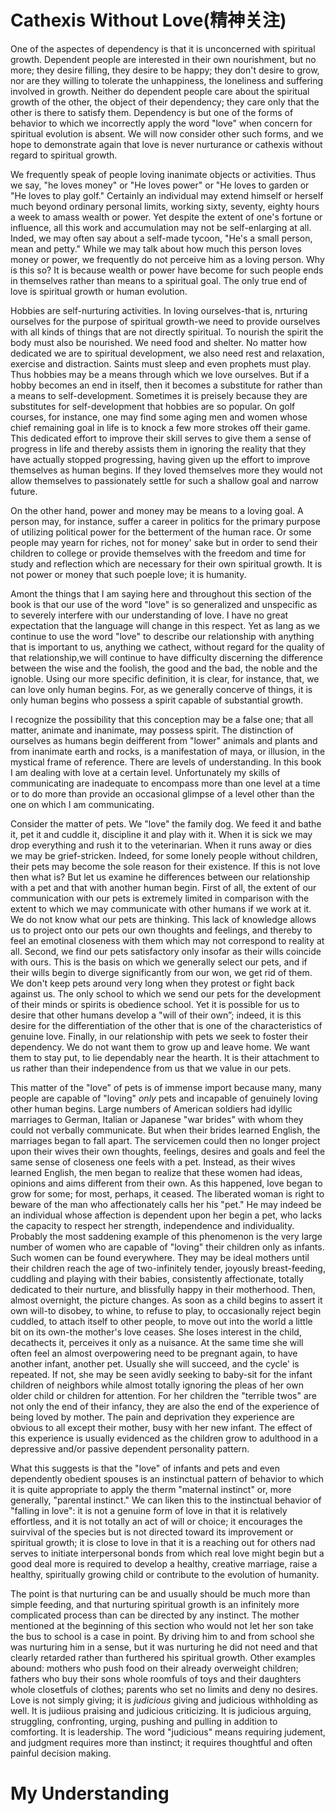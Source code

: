 # Cathexis Without Love(精神关注)
One of the aspectes of dependency is that it is unconcerned with spiritual growth. Dependent people are interested in their own nourishment, but no more; they desire filling, they desire to be happy; they don't desire to grow, nor are they willing to tolerate the unhappiness, the loneliness and suffering involved in growth. Neither do dependent people care about the spiritual growth of the other, the object of their dependency; they care only that the other is there to satisfy them. Dependency is but one of the forms of behavior to which we incorrectly apply the word "love" when concern for spiritual evolution is absent. We will now consider other such forms, and we hope to demonstrate again that love is never nurturance or cathexis without regard to spiritual growth.


We frequently speak of people loving inanimate objects or activities. Thus we say, "he loves money" or "He loves power" or "He loves to garden or "He loves to play golf." Certainly an individual may extend himself or herself much beyond ordinary personal limits, working sixty, seventy, eighty hours a week to amass wealth or power. Yet despite the extent of one's fortune or influence, all this work and accumulation may not be self-enlarging at all. Inded, we may often say about a self-made tycoon, "He's a small person, mean and petty." While we may talk about how much this person loves money or power, we frequently do not perceive him as a loving person. Why is this so? It is because wealth or power have become for such people ends in themselves rather than means to a spiritual goal. The only true end of love is spiritual growth or human evolution.


Hobbies are self-nurturing activities. In loving ourselves-that is, nrturing ourselves for the purpose of spiritual growth-we need to provide ourselves with all kinds of things that are not directly spiritual. To nourish the spirit the body must also be nourished. We need food and shelter. No matter how dedicated we are to spiritual development, we also need rest and relaxation, exercise and distraction. Saints must sleep and even prophets must play. Thus hobbies may be a means through which we love ourselves. But if a hobby becomes an end in itself, then it becomes a substitute for rather than a means to self-development. Sometimes it is preisely because they are substitutes for self-development that hobbies are so popular. On golf courses, for instance, one may find some aging men and women whose chief remaining goal in life is to knock a few more strokes off their game. This dedicated effort to improve their skill serves to give them a sense of progress in life and thereby assists them in ignoring the reality that they have actually stopped progressing, having given up the effort to improve themselves as human begins. If they loved themselves more they would not allow themselves to passionately settle for such a shallow goal and narrow future.


On the other hand, power and money may be means to a loving goal. A person may, for instance, suffer a career in politics for the primary purpose of utilizing political power for the betterment of the human race. Or some people may yearn for riches, not for money' sake but in order to send their children to college or provide themselves with the freedom and time for study and reflection which are necessary for their own spiritual growth. It is not power or money that such poeple love; it is humanity.


Amont the things that I am saying here and throughout this section of the book is that our use of the word "love" is so generalized and unspecific as to severely interfere with our understanding of love. I have no great expectation that the language will change in this respect. Yet as lang as we continue to use the word "love" to describe our relationship with anything that is important to us, anything we cathect, without regard for the quality of that relationship,we will continue to have difficulty discerning the difference between the wise and the foolish, the good and the bad, the noble and the ignoble. Using our more specific definition, it is clear, for instance, that, we can love only human begins. For, as we generally concerve of things, it is only human begins who possess a spirit capable of substantial growth.


I recognize the possibility that this conception may be a false one; that all matter, animate and inanimate, may possess spirit. The distinction of ourselves as humans begin deifferent from "lower" animals and plants and from inanimate earth and rocks, is a manifestation of maya, or illusion, in the mystical frame of reference. There are levels of understanding. In this book I am dealing with love at a certain level. Unfortunately my skills of communicating are inadequate to encompass more than one level at a time or to do more than provide an occasional glimpse of a level other than the one on which I am communicating.


Consider the matter of pets. We "love" the family dog. We feed it and bathe it, pet it and cuddle it, discipline it and play with it. When it is sick we may drop everything and rush it to the veterinarian. When it runs away or dies we may be grief-stricken. Indeed, for some lonely people without children, their pets may become the sole reason for their existence. If this is not love then what is? But let us examine he differences between our relationship with a pet and that with another human begin. First of all, the extent of our communication with our pets is extremely limited in comparison with the extent to which we may communicate with other humans if we work at it. We do not know what our pets are thinking. This lack of knowledge allows us to project onto our pets our own thoughts and feelings, and thereby to feel an emotinal closeness with them which may not correspond to reality at all. Second, we find our pets satisfactory only insofar as their wills coincide with ours. This is the basis on which we generally select our pets, and if their wills begin to diverge significantly from our won, we get rid of them. We don't keep pets around very long when they protest or fight back against us. The only school to which we send our pets for the development of their minds or spirits is obedience school. Yet it is possible for us to desire that other humans develop a "will of their own”; indeed, it is this desire for the differentiation of the other that is one of the characteristics of genuine love. Finally, in our relationship with pets we seek to foster their dependency. We do not want them to grow up and leave home. We want them to stay put, to lie dependably near the hearth. It is their attachment to us rather than their independence from us that we value in our pets.


This matter of the "love" of pets is of immense import because many, many people are capable of "loving" *only* pets and incapable of genuinely loving other human begins. Large numbers of American soldiers had idyllic marriages to German, Italian or Japanese "war brides" with whom they could not verbally communicate. But when their brides learned English, the marriages began to fall apart. The servicemen could then no longer project upon their wives their own thoughts, feelings, desires and goals and feel the same sense of closeness one feels with a pet. Instead, as their wives learned English, the men began to realize that these women had ideas, opinions and aims different from their own. As this happened, love began to grow for some; for most, perhaps, it ceased. The liberated woman is right to beware of the man who affectionately calls her his "pet." He may indeed be an individual whose affection is dependent upon her begin a pet, who lacks the capacity to respect her strength, independence and individuality. Probably the most saddening example of this phenomenon is the very large number of women who are capable of "loving" their children only as infants. Such women can be found everywhere. They may be ideal mothers until their children reach the age of two-infinitely tender, joyously breast-feeding, cuddling and playing with their babies, consistently affectionate, totally dedicated to their nurture, and blissfully happy in their motherhood. Then, almost overnight, the picture changes. As soon as a child begins to assert it own will-to disobey, to whine, to refuse to play, to occasionally reject begin cuddled, to attach itself to other people, to move out into the world a little bit on its own-the mother's love ceases. She loses interest in the child, decathects it, perceives it only as a nuisance. At the same time she will often feel an almost overpowering need to be pregnant again, to have another infant, another pet. Usually she will succeed, and the cycle' is repeated. If not, she may be seen avidly seeking to baby-sit for the infant children of neighbors while almost totally ignoring the pleas of her own older child or children for attention. For her children the "terrible twos" are not only the end of their infancy, they are also the end of the experience of being loved by mother. The pain and deprivation they experience are obvious to all except their mother, busy with her new infant. The effect of this experience is usually evidenced as the children grow to adulthood in a depressive and/or passive dependent personality pattern.


What this suggests is that the "love" of infants and pets and even dependently obedient spouses is an instinctual pattern of behavior to which it is quite appropriate to apply the therm "maternal instinct" or, more generally, "parental instinct." We can liken this to the instinctual behavior of "falling in love": it is not a genuine form of love in that it is relatively effortless, and it is not totally an act of will or choice; it encourages the suirvival of the species but is not directed toward its improvement or spiritual growth; it is close to love in that it is a reaching out for others nad serves to initiate interpersonal bonds from which real love might begin but a good deal more is required to develop a healthy, creative marriage, raise a healthy, spiritually growing child or contribute to the evolution of humanity.


The point is that nurturing can be and usually should be much more than simple feeding, and that nurturing spiritual growth is an infinitely more complicated process than can be directed by any instinct. The mother mentioned at the beginning of this section who would not let her son take the bus to school is a case in point. By driving him to and from school she was nurturing him in a sense, but it was nurturing he did not need and that clearly retarded rather than furthered his spiritual growth. Other examples abound: mothers who push food on their already overweight children; fathers who buy their sons whole roomfuls of toys and their daughters whole closetfuls of clothes; parents who set no limits and deny no desires. Love is not simply giving; it is *judicious* giving and judicious withholding as well. It is judiious praising and judicious criticizing. It is judicious arguing, struggling, confronting, urging, pushing and pulling in addition to comforting. It is leadership. The word "judicious" means requiring judement, and judgment requires more than instinct; it requires thoughtful and often painful decision making.
# My Understanding